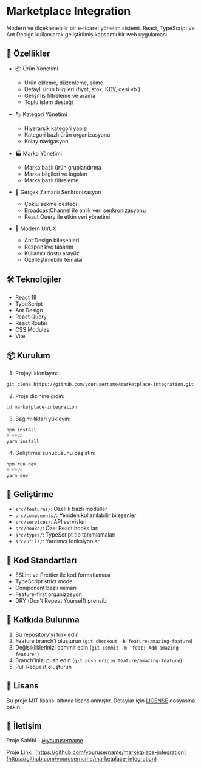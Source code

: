 # Marketplace Integration

Modern ve ölçeklenebilir bir e-ticaret yönetim sistemi. React, TypeScript ve Ant Design kullanılarak geliştirilmiş kapsamlı bir web uygulaması.

## 🚀 Özellikler

- 📦 Ürün Yönetimi

  - Ürün ekleme, düzenleme, silme
  - Detaylı ürün bilgileri (fiyat, stok, KDV, desi vb.)
  - Gelişmiş filtreleme ve arama
  - Toplu işlem desteği

- 🏷️ Kategori Yönetimi

  - Hiyerarşik kategori yapısı
  - Kategori bazlı ürün organizasyonu
  - Kolay navigasyon

- 🏭 Marka Yönetimi

  - Marka bazlı ürün gruplandırma
  - Marka bilgileri ve logoları
  - Marka bazlı filtreleme

- 🔄 Gerçek Zamanlı Senkronizasyon

  - Çoklu sekme desteği
  - BroadcastChannel ile anlık veri senkronizasyonu
  - React Query ile etkin veri yönetimi

- 🎨 Modern UI/UX
  - Ant Design bileşenleri
  - Responsive tasarım
  - Kullanıcı dostu arayüz
  - Özelleştirilebilir temalar

## 🛠️ Teknolojiler

- React 18
- TypeScript
- Ant Design
- React Query
- React Router
- CSS Modules
- Vite

## 📦 Kurulum

1. Projeyi klonlayın:

```bash
git clone https://github.com/yourusername/marketplace-integration.git
```

2. Proje dizinine gidin:

```bash
cd marketplace-integration
```

3. Bağımlılıkları yükleyin:

```bash
npm install
# veya
yarn install
```

4. Geliştirme sunucusunu başlatın:

```bash
npm run dev
# veya
yarn dev
```

## 🔧 Geliştirme

- `src/features/`: Özellik bazlı modüller
- `src/components/`: Yeniden kullanılabilir bileşenler
- `src/services/`: API servisleri
- `src/hooks/`: Özel React hooks'ları
- `src/types/`: TypeScript tip tanımlamaları
- `src/utils/`: Yardımcı fonksiyonlar

## 📝 Kod Standartları

- ESLint ve Prettier ile kod formatlaması
- TypeScript strict mode
- Component bazlı mimari
- Feature-first organizasyon
- DRY (Don't Repeat Yourself) prensibi

## 🤝 Katkıda Bulunma

1. Bu repository'yi fork edin
2. Feature branch'i oluşturun (`git checkout -b feature/amazing-feature`)
3. Değişikliklerinizi commit edin (`git commit -m 'feat: Add amazing feature'`)
4. Branch'inizi push edin (`git push origin feature/amazing-feature`)
5. Pull Request oluşturun

## 📄 Lisans

Bu proje MIT lisansı altında lisanslanmıştır. Detaylar için [LICENSE](LICENSE) dosyasına bakın.

## 👥 İletişim

Proje Sahibi - [@yourusername](https://github.com/yourusername)

Proje Linki: [https://github.com/yourusername/marketplace-integration](https://github.com/yourusername/marketplace-integration)
